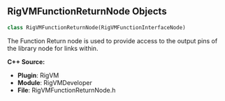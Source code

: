 ## RigVMFunctionReturnNode Objects

```python
class RigVMFunctionReturnNode(RigVMFunctionInterfaceNode)
```

The Function Return node is used to provide access to the
output pins of the library node for links within.

**C++ Source:**

- **Plugin**: RigVM
- **Module**: RigVMDeveloper
- **File**: RigVMFunctionReturnNode.h

<a id="unreal.RigVMIfNode"></a>